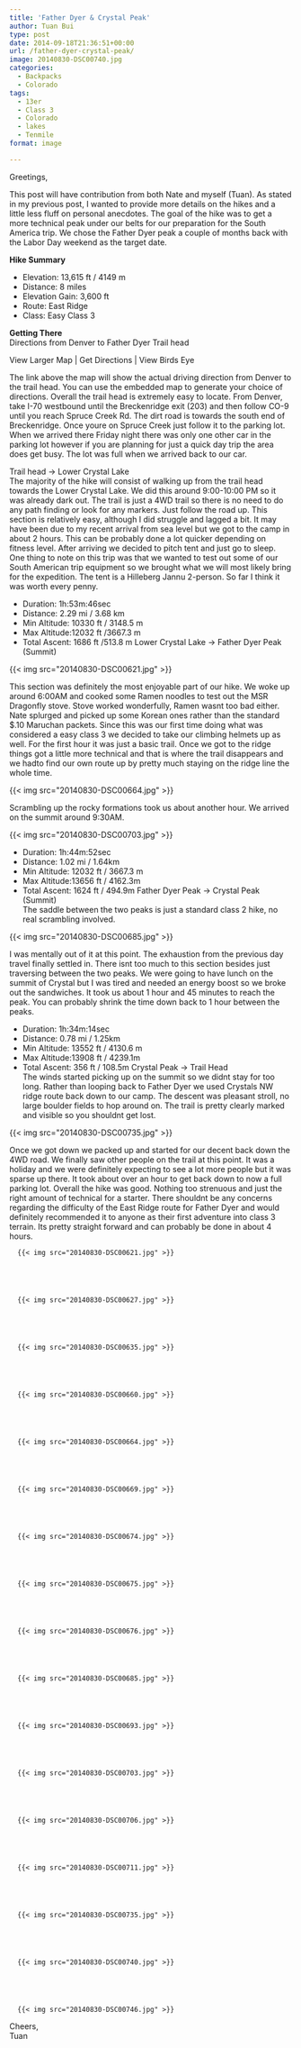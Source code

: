 ```yaml
---
title: 'Father Dyer & Crystal Peak'
author: Tuan Bui
type: post
date: 2014-09-18T21:36:51+00:00
url: /father-dyer-crystal-peak/
image: 20140830-DSC00740.jpg
categories:
  - Backpacks
  - Colorado
tags:
  - 13er
  - Class 3
  - Colorado
  - lakes
  - Tenmile
format: image

---
```

Greetings,

This post will have contribution from both Nate and myself (Tuan). As stated in my previous post, I wanted to provide more details on the hikes and a little less fluff on personal anecdotes. The goal of the hike was to get a more technical peak under our belts for our preparation for the South America trip. We chose the Father Dyer peak a couple of months back with the Labor Day weekend as the target date.

**Hike Summary**

  * Elevation: 13,615 ft / 4149 m
  * Distance: 8 miles
  * Elevation Gain: 3,600 ft
  * Route: East Ridge
  * Class: Easy Class 3

**Getting There**  
Directions from Denver to Father Dyer Trail head




View Larger Map | Get Directions | View Birds Eye





The link above the map will show the actual driving direction from Denver to the trail head. You can use the embedded map to generate your choice of directions. Overall the trail head is extremely easy to locate. From Denver, take I-70 westbound until the Breckenridge exit (203) and then follow CO-9 until you reach Spruce Creek Rd. The dirt road is towards the south end of Breckenridge. Once youre on Spruce Creek just follow it to the parking lot. When we arrived there Friday night there was only one other car in the parking lot however if you are planning for just a quick day trip the area does get busy. The lot was full when we arrived back to our car.




Trail head -> Lower Crystal Lake  
The majority of the hike will consist of walking up from the trail head towards the Lower Crystal Lake. We did this around 9:00-10:00 PM so it was already dark out. The trail is just a 4WD trail so there is no need to do any path finding or look for any markers. Just follow the road up. This section is relatively easy, although I did struggle and lagged a bit. It may have been due to my recent arrival from sea level but we got to the camp in about 2 hours. This can be probably done a lot quicker depending on fitness level. After arriving we decided to pitch tent and just go to sleep. One thing to note on this trip was that we wanted to test out some of our South American trip equipment so we brought what we will most likely bring for the expedition. The tent is a Hilleberg Jannu 2-person. So far I think it was worth every penny.

  * Duration: 1h:53m:46sec
  * Distance: 2.29 mi / 3.68 km
  * Min Altitude: 10330 ft / 3148.5 m
  * Max Altitude:12032 ft /3667.3 m
  * Total Ascent: 1686 ft /513.8 m
Lower Crystal Lake -> Father Dyer Peak (Summit)

  {{< img src="20140830-DSC00621.jpg" >}}
		      


This section was definitely the most enjoyable part of our hike. We woke up around 6:00AM and cooked some Ramen noodles to test out the MSR Dragonfly stove. Stove worked wonderfully, Ramen wasnt too bad either. Nate splurged and picked up some Korean ones rather than the standard $.10 Maruchan packets. Since this was our first time doing what was considered a easy class 3 we decided to take our climbing helmets up as well. For the first hour it was just a basic trail. Once we got to the ridge things got a little more technical and that is where the trail disappears and we hadto find our own route up by pretty much staying on the ridge line the whole time.


  {{< img src="20140830-DSC00664.jpg" >}}
		      


Scrambling up the rocky formations took us about another hour. We arrived on the summit around 9:30AM.


  {{< img src="20140830-DSC00703.jpg" >}}
		      


  * Duration: 1h:44m:52sec
  * Distance: 1.02 mi / 1.64km
  * Min Altitude: 12032 ft / 3667.3 m
  * Max Altitude:13656 ft / 4162.3m
  * Total Ascent: 1624 ft / 494.9m
Father Dyer Peak -> Crystal Peak (Summit)  
The saddle between the two peaks is just a standard class 2 hike, no real scrambling involved.


  {{< img src="20140830-DSC00685.jpg" >}}
		      


I was mentally out of it at this point. The exhaustion from the previous day travel finally settled in. There isnt too much to this section besides just traversing between the two peaks. We were going to have lunch on the summit of Crystal but I was tired and needed an energy boost so we broke out the sandwiches. It took us about 1 hour and 45 minutes to reach the peak. You can probably shrink the time down back to 1 hour between the peaks.

  * Duration: 1h:34m:14sec
  * Distance: 0.78 mi / 1.25km
  * Min Altitude: 13552 ft / 4130.6 m
  * Max Altitude:13908 ft / 4239.1m
  * Total Ascent: 356 ft / 108.5m
Crystal Peak -> Trail Head  
The winds started picking up on the summit so we didnt stay for too long. Rather than looping back to Father Dyer we used Crystals NW ridge route back down to our camp. The descent was pleasant stroll, no large boulder fields to hop around on. The trail is pretty clearly marked and visible so you shouldnt get lost.


  {{< img src="20140830-DSC00735.jpg" >}}
		      


Once we got down we packed up and started for our decent back down the 4WD road. We finally saw other people on the trail at this point. It was a holiday and we were definitely expecting to see a lot more people but it was sparse up there. It took about over an hour to get back down to now a full parking lot. Overall the hike was good. Nothing too strenuous and just the right amount of technical for a starter. There shouldnt be any concerns regarding the difficulty of the East Ridge route for Father Dyer and would definitely recommended it to anyone as their first adventure into class 3 terrain. Its pretty straight forward and can probably be done in about 4 hours.





      {{< img src="20140830-DSC00621.jpg" >}}
                
    



      {{< img src="20140830-DSC00627.jpg" >}}
                
    



      {{< img src="20140830-DSC00635.jpg" >}}
                
    



      {{< img src="20140830-DSC00660.jpg" >}}
                
    



      {{< img src="20140830-DSC00664.jpg" >}}
                
    



      {{< img src="20140830-DSC00669.jpg" >}}
                
    



      {{< img src="20140830-DSC00674.jpg" >}}
                
    



      {{< img src="20140830-DSC00675.jpg" >}}
                
    



      {{< img src="20140830-DSC00676.jpg" >}}
                
    



      {{< img src="20140830-DSC00685.jpg" >}}
                
    



      {{< img src="20140830-DSC00693.jpg" >}}
                
    



      {{< img src="20140830-DSC00703.jpg" >}}
                
    



      {{< img src="20140830-DSC00706.jpg" >}}
                
    



      {{< img src="20140830-DSC00711.jpg" >}}
                
    



      {{< img src="20140830-DSC00735.jpg" >}}
                
    



      {{< img src="20140830-DSC00740.jpg" >}}
                
    



      {{< img src="20140830-DSC00746.jpg" >}}
                


Cheers,  
Tuan